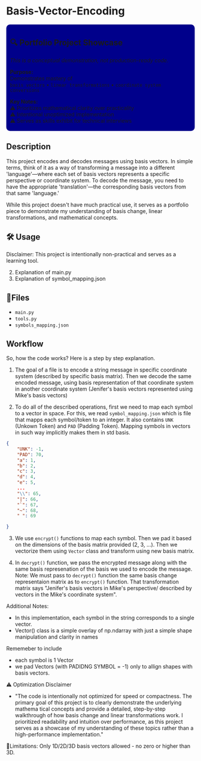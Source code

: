 # Basis-Vector-Encoding
<!-- # 🚧🏗️ In Progress... -->

<div style="background:darkblue; padding: 5px 10px; border-radius:10px">

## **🔍 Portfolio Project Showcase**  
*This is a conceptual demonstration, not production-ready code.*  


**Purpose:**  
Demonstrates mastery of  
`basis vectors` • `linear transformations` • `coordinate system conversions`  

**Key Notes:**  
⚠️ Prioritizes mathematical clarity over practicality  
⚠️ Intentional unoptimized implementation  
⚠️ Serves as skills exhibit for technical interviews  

</div>


## Description

This project encodes and decodes messages using basis vectors. 
In simple terms, think of it as a way of transforming a message into a different 'language'—where each set of basis vectors represents a specific perspective or coordinate system. To decode the message, you need to have the appropriate 'translation'—the corresponding basis vectors from that same 'language.' 

While this project doesn't have much practical use, it serves as a portfolio piece to demonstrate my understanding of basis change, linear transformations, and mathematical concepts.


## 🛠️ Usage

Disclaimer: This project is intentionally non-practical and serves as a learning tool.

2. Explanation of main.py
3. Explanation of symbol_mapping.json


## 📙Files
- `main.py`
- `tools.py`
- `symbols_mapping.json`

## Workflow

So, how the code works? Here is a step by step explanation.

1. The goal of a file is to encode a string message in specific coordinate system (described by specific basis matrix). Then we decode the same encoded message, using basis representation of that coordinate system in another coordinate system (Jenifer's basis vectors represented using Mike's basis vectors)

2. To do all of the described operations, first we need to map each symbol to a vector in space. For this, we read `symbol_mapping.json` which is file that mapps each symbol/token to an integer.
It also contains `UNK` (Unkown Token) and `PAD` (Padding Token). Mapping symbols in vectors in such way implicitly makes them in std basis.
```json
{
    "UNK": -1,
    "PAD": 70,
    "a": 1,
    "b": 2,
    "c": 3,
    "d": 4,
    "e": 5,
    ...
    "\\": 65,
    "|": 66,
    "`": 67,
    "~": 68,
    " ": 69

}
```

3. We use `encrypt()` functions  to map each symbol. Then we pad it based on the dimensions of the basis matrix provided (2, 3, ...). Then we vectorize them using `Vector` class and transform using new basis matrix.

4. In `decrypt()` function, we pass the encrypted message along with the same basis represenation of the basis we used to encode the message. Note: We must pass to `decrypt()` function the same basis change representaion matrix as to `encrypt()` function. That transformation matrix says "Jenifer's basis vectors in Mike's perspective/ described by vectors in the Mike's coordinate system".

Additional Notes:

- In this implementation, each symbol in the string corresponds to a single vector.
- Vector() class is a simple overlay  of np.ndarray with just a simple shape manipulation and clarity in names


Rememeber to include
- each symbol is 1 Vector
- we pad Vectors (with PADIDNG SYMBOL = -1) only to allign shapes with basis vectors. 





⚠️ Optimization Disclaimer
- "The code is intentionally not optimized for speed or compactness. The primary goal of this project is to clearly demonstrate the underlying mathema tical concepts and provide a detailed, step-by-step walkthrough of how basis change and linear transformations work. I prioritized readability and intuition over performance, as this project serves as a showcase of my understanding of these topics rather than a high-performance implementation."

🚦Limitations:
Only 1D/2D/3D basis vectors allowed - no zero or higher than 3D.
